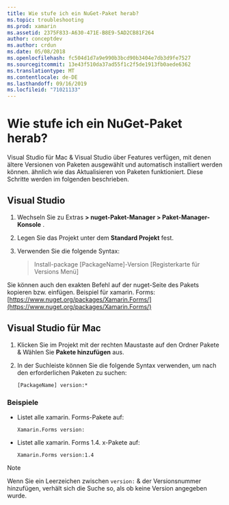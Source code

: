 ```yaml
---
title: Wie stufe ich ein NuGet-Paket herab?
ms.topic: troubleshooting
ms.prod: xamarin
ms.assetid: 2375F833-A630-471E-B8E9-5AD2CB81F264
author: conceptdev
ms.author: crdun
ms.date: 05/08/2018
ms.openlocfilehash: fc504d1d7a9e990b3bcd90b3404e7db3d9fe7527
ms.sourcegitcommit: 13e43f510da37ad55f1c2f5de1913fb0aede6362
ms.translationtype: MT
ms.contentlocale: de-DE
ms.lasthandoff: 09/16/2019
ms.locfileid: "71021133"
---
```

# <a name="how-do-i-downgrade-a-nuget-package"></a>Wie stufe ich ein NuGet-Paket herab?

Visual Studio für Mac & Visual Studio über Features verfügen, mit denen ältere Versionen von Paketen ausgewählt und automatisch installiert werden können. ähnlich wie das Aktualisieren von Paketen funktioniert. Diese Schritte werden im folgenden beschrieben.

## <a name="visual-studio"></a>Visual Studio

1. Wechseln Sie zu Extras **> nuget-Paket-Manager > Paket-Manager-Konsole** .
2. Legen Sie das Projekt unter dem **Standard Projekt** fest.
3. Verwenden Sie die folgende Syntax:

    > Install-package [PackageName]-Version [Registerkarte für Versions Menü]

Sie können auch den exakten Befehl auf der nuget-Seite des Pakets kopieren bzw. einfügen. Beispiel für xamarin. Forms:[https://www.nuget.org/packages/Xamarin.Forms/](https://www.nuget.org/packages/Xamarin.Forms/)

## <a name="visual-studio-for-mac"></a>Visual Studio für Mac

1. Klicken Sie im Projekt mit der rechten Maustaste auf den Ordner Pakete & Wählen Sie **Pakete hinzufügen** aus.
2. In der Suchleiste können Sie die folgende Syntax verwenden, um nach den erforderlichen Paketen zu suchen:

    `[PackageName] version:*`

### <a name="examples"></a>Beispiele 
- Listet alle xamarin. Forms-Pakete auf: 

    `Xamarin.Forms version:`

- Listet alle xamarin. Forms 1.4. x-Pakete auf: 

    `Xamarin.Forms version:1.4`

> [!NOTE]
> Wenn Sie ein Leerzeichen zwischen `version:` & der Versionsnummer hinzufügen, verhält sich die Suche so, als ob keine Version angegeben wurde.
